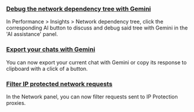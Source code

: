 ### [Debug the network dependency tree with Gemini](ai-insight)
In Performance > Insights > Network dependency tree, click the corresponding AI button to discuss and debug said tree with Gemini in the 'AI assistance' panel.

### [Export your chats with Gemini](ai-chat-export)
You can now export your current chat with Gemini or copy its response to clipboard with a click of a button.

### [Filter IP protected network requests](ipp)
In the Network panel, you can now filter requests sent to IP Protection proxies.
